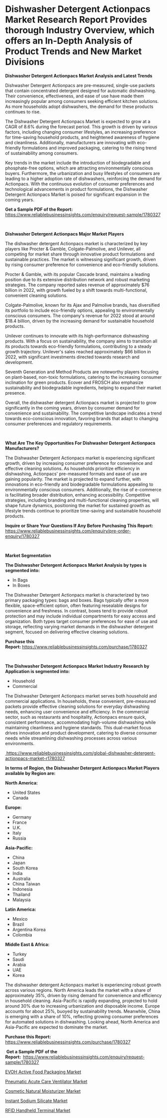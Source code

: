<p><h1>Dishwasher Detergent Actionpacs Market Research Report Provides thorough Industry Overview, which offers an In-Depth Analysis of Product Trends and New Market Divisions</h1></p><p><strong>Dishwasher Detergent Actionpacs Market Analysis and Latest Trends</strong></p>
<p><p>Dishwasher Detergent Actionpacs are pre-measured, single-use packets that contain concentrated detergent designed for automatic dishwashing. Their convenience, effectiveness, and ease of use have made them increasingly popular among consumers seeking efficient kitchen solutions. As more households adopt dishwashers, the demand for these products continues to rise.</p><p>The Dishwasher Detergent Actionpacs Market is expected to grow at a CAGR of 8.6% during the forecast period. This growth is driven by various factors, including changing consumer lifestyles, an increasing preference for time-saving household products, and heightened awareness of hygiene and cleanliness. Additionally, manufacturers are innovating with eco-friendly formulations and improved packaging, catering to the rising trend of sustainability among consumers.</p><p>Key trends in the market include the introduction of biodegradable and phosphate-free options, which are attracting environmentally conscious buyers. Furthermore, the urbanization and busy lifestyles of consumers are leading to a higher adoption rate of dishwashers, reinforcing the demand for Actionpacs. With the continuous evolution of consumer preferences and technological advancements in product formulations, the Dishwasher Detergent Actionpacs Market is poised for significant expansion in the coming years.</p></p>
<p><strong>Get a Sample PDF of the Report:&nbsp;</strong> <a href="https://www.reliablebusinessinsights.com/enquiry/request-sample/1780327?utm_campaign=60&utm_medium=2&utm_source=Github&utm_content=ia&utm_term=13102024&utm_id=dishwasher-detergent-actionpacs">https://www.reliablebusinessinsights.com/enquiry/request-sample/1780327</a></p>
<p>&nbsp;</p>
<p><strong>Dishwasher Detergent Actionpacs Major Market Players</strong></p>
<p><p>The dishwasher detergent Actionpacs market is characterized by key players like Procter & Gamble, Colgate-Palmolive, and Unilever, all competing for market share through innovative product formulations and sustainable practices. The market is witnessing significant growth, driven by rising consumer preference for convenience and eco-friendly solutions.</p><p>Procter & Gamble, with its popular Cascade brand, maintains a leading position due to its extensive distribution network and robust marketing strategies. The company reported sales revenue of approximately $76 billion in 2022, with growth fueled by a shift towards multi-functional, convenient cleaning solutions.</p><p>Colgate-Palmolive, known for its Ajax and Palmolive brands, has diversified its portfolio to include eco-friendly options, appealing to environmentally conscious consumers. The company's revenue for 2022 stood at around $18.4 billion, driven by the increasing demand for sustainable household products.</p><p>Unilever continues to innovate with its high-performance dishwashing products. With a focus on sustainability, the company aims to transition all its products towards eco-friendly formulations, contributing to a steady growth trajectory. Unilever's sales reached approximately $66 billion in 2022, with significant investments directed towards research and development.</p><p>Seventh Generation and Method Products are noteworthy players focusing on plant-based, non-toxic formulations, catering to the increasing consumer inclination for green products. Ecover and FROSCH also emphasize sustainability and biodegradable ingredients, helping to expand their market presence.</p><p>Overall, the dishwasher detergent Actionpacs market is projected to grow significantly in the coming years, driven by consumer demand for convenience and sustainability. The competitive landscape indicates a trend towards eco-conscious innovation, favoring brands that adapt to changing consumer preferences and regulatory requirements.</p></p>
<p>&nbsp;</p>
<p><strong>What Are The Key Opportunities For Dishwasher Detergent Actionpacs Manufacturers?</strong></p>
<p><p>The Dishwasher Detergent Actionpacs market is experiencing significant growth, driven by increasing consumer preference for convenience and effective cleaning solutions. As households prioritize efficiency in dishwashing, Actionpacs' pre-measured formats and ease of use are gaining popularity. The market is projected to expand further, with innovations in eco-friendly and biodegradable formulations appealing to environmentally conscious consumers. Additionally, the rise of e-commerce is facilitating broader distribution, enhancing accessibility. Competitive strategies, including branding and multi-functional cleaning properties, will shape future dynamics, positioning the market for sustained growth as lifestyle trends continue to prioritize time-saving and sustainable household products.</p></p>
<p><strong>Inquire or Share Your Questions If Any Before Purchasing This Report:</strong> <a href="https://www.reliablebusinessinsights.com/enquiry/pre-order-enquiry/1780327?utm_campaign=60&utm_medium=2&utm_source=Github&utm_content=ia&utm_term=13102024&utm_id=dishwasher-detergent-actionpacs">https://www.reliablebusinessinsights.com/enquiry/pre-order-enquiry/1780327</a></p>
<p>&nbsp;</p>
<p><strong>Market Segmentation</strong></p>
<p><strong>The Dishwasher Detergent Actionpacs Market Analysis by types is segmented into:</strong></p>
<p><ul><li>In Bags</li><li>In Boxes</li></ul></p>
<p><p>The Dishwasher Detergent Actionpacs market is characterized by two primary packaging types: bags and boxes. Bags typically offer a more flexible, space-efficient option, often featuring resealable designs for convenience and freshness. In contrast, boxes tend to provide robust protection and may include individual compartments for easy access and organization. Both types target consumer preferences for ease of use and storage, reflecting varying market demands in the dishwasher detergent segment, focused on delivering effective cleaning solutions.</p></p>
<p><strong>Purchase this Report:&nbsp;</strong><a href="https://www.reliablebusinessinsights.com/purchase/1780327?utm_campaign=60&utm_medium=2&utm_source=Github&utm_content=ia&utm_term=13102024&utm_id=dishwasher-detergent-actionpacs">https://www.reliablebusinessinsights.com/purchase/1780327</a></p>
<p>&nbsp;</p>
<p><strong>The Dishwasher Detergent Actionpacs Market Industry Research by Application is segmented into:</strong></p>
<p><ul><li>Household</li><li>Commercial</li></ul></p>
<p><p>The Dishwasher Detergent Actionpacs market serves both household and commercial applications. In households, these convenient, pre-measured packets provide effective cleaning solutions for everyday dishwashing needs, enhancing user convenience and efficiency. In the commercial sector, such as restaurants and hospitality, Actionpacs ensure quick, consistent performance, accommodating high-volume dishwashing while maintaining cleanliness and hygiene standards. This dual-market focus drives innovation and product development, catering to diverse consumer needs while streamlining dishwashing processes across various environments.</p></p>
<p><a href="https://www.reliablebusinessinsights.com/global-dishwasher-detergent-actionpacs-market-r1780327?utm_campaign=60&utm_medium=2&utm_source=Github&utm_content=ia&utm_term=13102024&utm_id=dishwasher-detergent-actionpacs">&nbsp;https://www.reliablebusinessinsights.com/global-dishwasher-detergent-actionpacs-market-r1780327</a></p>
<p><strong>In terms of Region, the Dishwasher Detergent Actionpacs Market Players available by Region are:</strong></p>
<p>
    <p> <strong> North America: </strong>
        <ul>
            <li>United States</li>
            <li>Canada</li>
        </ul>
        </p> 
    <p> <strong> Europe: </strong>
        <ul>
            <li>Germany</li>
            <li>France</li>
            <li>U.K.</li>
            <li>Italy</li>
            <li>Russia</li>
        </ul>
        </p> 
    <p> <strong> Asia-Pacific: </strong>
        <ul>
            <li>China</li>
            <li>Japan</li>
            <li>South Korea</li>
            <li>India</li>
            <li>Australia</li>
            <li>China Taiwan</li>
            <li>Indonesia</li>
            <li>Thailand</li>
            <li>Malaysia</li>
        </ul>
        </p> 
    <p> <strong> Latin America: </strong>
        <ul>
            <li>Mexico</li>
            <li>Brazil</li>
            <li>Argentina Korea</li>
            <li>Colombia</li>
        </ul>
        </p> 
    <p> <strong> Middle East & Africa: </strong>
        <ul>
            <li>Turkey</li>
            <li>Saudi</li>
            <li>Arabia</li>
            <li>UAE</li>
            <li>Korea</li>
        </ul>
    </p>
    </p>
<p><p>The dishwasher detergent Actionpacs market is experiencing robust growth across various regions. North America leads the market with a share of approximately 35%, driven by rising demand for convenience and efficiency in household cleaning. Asia-Pacific is rapidly expanding, projected to hold around 30% due to increasing urbanization and disposable income. Europe accounts for about 25%, buoyed by sustainability trends. Meanwhile, China is emerging with a share of 10%, reflecting growing consumer preferences for automated solutions in dishwashing. Looking ahead, North America and Asia-Pacific are expected to dominate the market.</p></p>
<p><strong>Purchase this Report: </strong><a href="https://www.reliablebusinessinsights.com/purchase/1780327?utm_campaign=60&utm_medium=2&utm_source=Github&utm_content=ia&utm_term=13102024&utm_id=dishwasher-detergent-actionpacs">https://www.reliablebusinessinsights.com/purchase/1780327</a></p>
<p>&nbsp;<strong>Get a Sample PDF of the Report:&nbsp;&nbsp;</strong><a href="https://www.reliablebusinessinsights.com/enquiry/request-sample/1780327?utm_campaign=60&utm_medium=2&utm_source=Github&utm_content=ia&utm_term=13102024&utm_id=dishwasher-detergent-actionpacs">https://www.reliablebusinessinsights.com/enquiry/request-sample/1780327</a></p>
<p><strong></strong></p>
<p><p><a href="https://github.com/darientvns/Market-Research-Report-List-1/blob/main/evoh-active-food-packaging-market.md?utm_campaign=60&utm_medium=2&utm_source=Github&utm_content=ia&utm_term=13102024&utm_id=dishwasher-detergent-actionpacs">EVOH Active Food Packaging Market</a></p><p><a href="https://github.com/arnaudyclavinec/Market-Research-Report-List-1/blob/main/pneumatic-acute-care-ventilator-market.md?utm_campaign=60&utm_medium=2&utm_source=Github&utm_content=ia&utm_term=13102024&utm_id=dishwasher-detergent-actionpacs">Pneumatic Acute Care Ventilator Market</a></p><p><a href="https://www.linkedin.com/pulse/cosmetic-natural-moisturizer-market-ecosystem-competitive-94knc?utm_campaign=60&utm_medium=2&utm_source=Github&utm_content=ia&utm_term=13102024&utm_id=dishwasher-detergent-actionpacs">Cosmetic Natural Moisturizer Market</a></p><p><a href="https://www.linkedin.com/pulse/competitive-intelligence-instant-sodium-silicate-market-mw9kc?utm_campaign=60&utm_medium=2&utm_source=Github&utm_content=ia&utm_term=13102024&utm_id=dishwasher-detergent-actionpacs">Instant Sodium Silicate Market</a></p><p><a href="https://www.linkedin.com/pulse/global-rfid-handheld-terminal-market-analysis-key-trends-apmvc?utm_campaign=60&utm_medium=2&utm_source=Github&utm_content=ia&utm_term=13102024&utm_id=dishwasher-detergent-actionpacs">RFID Handheld Terminal Market</a></p></p>
